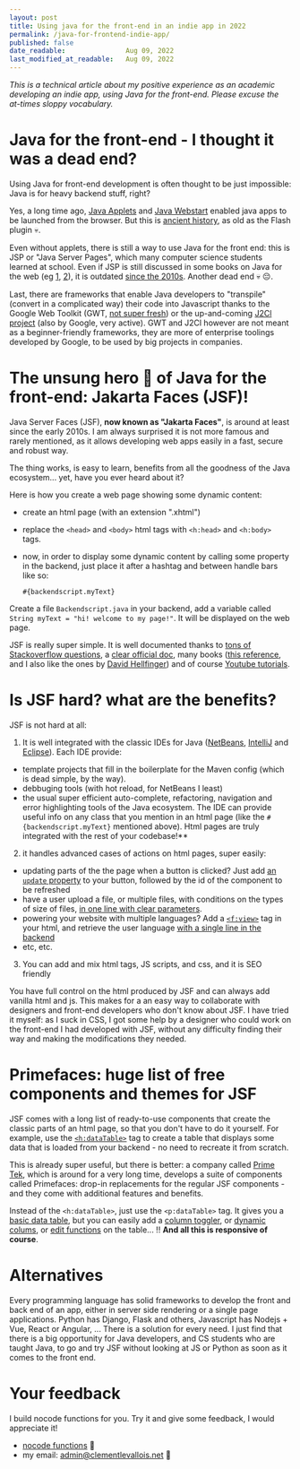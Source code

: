 ```yaml
---
layout: post
title: Using java for the front-end in an indie app in 2022
permalink: /java-for-frontend-indie-app/
published: false
date_readable:               Aug 09, 2022
last_modified_at_readable:   Aug 09, 2022
---
```


*This is a technical article about my positive experience as an academic developing an indie app, using Java for the front-end.
Please excuse the at-times sloppy vocabulary.*

# Java for the front-end - I thought it was a dead end?

Using Java for front-end development is often thought to be just impossible: Java is for heavy backend stuff, right?

Yes, a long time ago, [Java Applets](https://en.wikipedia.org/wiki/Java_applet) and [Java Webstart](https://en.wikipedia.org/wiki/Java_Web_Start) enabled java apps to be launched from the browser. But this is [ancient history](https://www.slideshare.net/HendrikEbbers/java-webstart-is-dead-what-should-we-do-now), as old as the Flash plugin 💀.

Even without applets, there is still a way to use Java for the front end: this is JSP or "Java Server Pages", which many computer science students learned at school.
Even if JSP is still discussed in some books on Java for the web (eg [1](https://www.amazon.com/Java-Jakarta-Recipes-Problem-Solution-Enterprise-ebook/dp/B0B6Z9JTNH), [2](https://www.amazon.com/Beginning-Jakarta-Web-Development-Applications/dp/1484258657)), it is outdated [since the 2010s](https://odoepner.wordpress.com/2015/03/11/is-jsp-an-unsupported-deprecated-part-of-jee/). Another dead end 💀 😔. 

Last, there are frameworks that enable Java developers to "transpile" (convert in a complicated way) their code into Javascript thanks to the Google Web Toolkit (GWT, [not super fresh](https://groups.google.com/g/google-web-toolkit/c/FeEI0Rl7cyw/m/OU0HHvxtBQAJ?pli=1)) or the up-and-coming [J2Cl project](https://github.com/google/j2cl) (also by Google, very active).
GWT and J2Cl however are not meant as a beginner-friendly frameworks, they are more of enterprise toolings developed by Google, to be used by big projects in companies.

# The unsung hero 🌈 of Java for the front-end: Jakarta Faces (JSF)!

Java Server Faces (JSF), **now known as "Jakarta Faces"**, is around at least since the early 2010s. I am always surprised it is not more famous and rarely mentioned, as it allows developing web apps easily in a fast, secure and robust way.

The thing works, is easy to learn, benefits from all the goodness of the Java ecosystem... yet, have you ever heard about it?

Here is how you create a web page showing some dynamic content:

- create an html page (with an extension ".xhtml")
- replace the `<head>` and `<body>` html tags with `<h:head>` and `<h:body>` tags.
- now, in order to display some dynamic content by calling some property in the backend, just place it after a hashtag and between handle bars like so:

  `#{backendscript.myText}`
  
Create a file `Backendscript.java` in your backend, add a variable called `String myText = "hi! welcome to my page!"`. It will be displayed on the web page.

JSF is really super simple. It is well documented thanks to [tons of Stackoverflow questions](https://stackoverflow.com/questions/tagged/jsf), a [clear official doc](https://eclipse-ee4j.github.io/jakartaee-tutorial/), many books ([this reference](https://link.springer.com/book/10.1007/978-1-4842-7310-4), and I also like the ones by [David Hellfinger](https://www.amazon.fr/Java-Application-Development-Enterprise-applications-ebook/dp/B072MFGRVF)) and of course [Youtube tutorials](https://www.youtube.com/watch?v=-Jbuy8aaLVA).

# Is JSF hard? what are the benefits?

JSF is not hard at all:

1. It is well integrated with the classic IDEs for Java ([NetBeans](https://netbeans.apache.org/), [IntelliJ](https://www.jetbrains.com/idea/) and [Eclipse](https://www.eclipse.org/ide/)). Each IDE provide:

  * template projects that fill in the boilerplate for the Maven config (which is dead simple, by the way).
  * debbuging tools (with hot reload, for NetBeans I least)
  * the usual super efficient auto-complete, refactoring, navigation and error highlighting tools of the Java ecosystem. The IDE can provide useful info on any class that you mention in an html page (like the `#{backendscript.myText}` mentioned above). Html pages are truly integrated with the rest of your codebase!**

2. it handles advanced cases of actions on html pages, super easily:
  * updating parts of the the page when a button is clicked? Just add [an `update` property](https://github.com/seinecle/nocodefunctions/blob/0fb9a250f4e33559b5e835d241e0974de7047068/src/main/webapp/index.xhtml#L215) to your button, followed by the id of the component to be refreshed
  * have a user upload a file, or multiple files, with conditions on the types of size of files, [in one line with clear parameters](https://github.com/seinecle/nocodefunctions/blob/0fb9a250f4e33559b5e835d241e0974de7047068/src/main/webapp/import_your_structured_data_two_columns.xhtml#L68).
  * powering your website with multiple languages? Add a [`<f:view>`](https://github.com/seinecle/nocodefunctions/blob/0fb9a250f4e33559b5e835d241e0974de7047068/src/main/webapp/who.xhtml#L8) tag in your html, and retrieve the user language [with a single line in the backend](https://github.com/seinecle/nocodefunctions/blob/0fb9a250f4e33559b5e835d241e0974de7047068/src/main/java/net/clementlevallois/nocodeapp/web/front/backingbeans/ActiveLocale.java#L40)
  * etc, etc.

3. You can add and mix html tags, JS scripts, and css, and it is SEO friendly

You have full control on the html produced by JSF and can always add vanilla html and js. This makes for a an easy way to collaborate with designers and front-end developers who don't know about JSF. I have tried it myself: as I suck in CSS, I got some help by a designer who could work on the front-end I had developed with JSF, without any difficulty finding their way and making the modifications they needed.






# Primefaces: huge list of free components and themes for JSF

JSF comes with a long list of ready-to-use components that create the classic parts of an html page, so that you don't have to do it yourself.
For example, use the [`<h:dataTable>`](https://www.javatpoint.com/jsf-datatable) tag to create a table that displays some data that is loaded from your backend - no need to recreate it from scratch.

This is already super useful, but there is better: a company called [Prime Tek](https://www.primefaces.org/), which is around for a very long time, develops a suite of components called Primefaces: drop-in replacements for the regular JSF components - and they come with additional features and benefits.

Instead of the `<h:dataTable>`, just use the `<p:dataTable>` tag. It gives you a [basic data table](https://www.primefaces.org/showcase/ui/data/datatable/basic.xhtml), but you can easily add a [column toggler](https://www.primefaces.org/showcase/ui/data/datatable/columnToggler.xhtml), or [dynamic colums](https://www.primefaces.org/showcase/ui/data/datatable/columns.xhtml), or [edit functions](https://www.primefaces.org/showcase/ui/data/datatable/edit.xhtml) on the table... !! **And all this is responsive of course**.

# Alternatives

Every programming language has solid frameworks to develop the front and back end of an app, either in server side rendering or a single page applications. Python has Django, Flask and others, Javascript has Nodejs + Vue, React or Angular, ... There is a solution for every need. I just find that there is a big opportunity for Java developers, and CS students who are taught Java, to go and try JSF without looking at JS or Python as soon as it comes to the front end.






# Your feedback
I build nocode functions for you. Try it and give some feedback, I would appreciate it!

* [nocode functions](https://nocodefunctions.com) 🔎
* my email: [admin@clementlevallois.net](mailto:admin@clementlevallois.net) 📧
